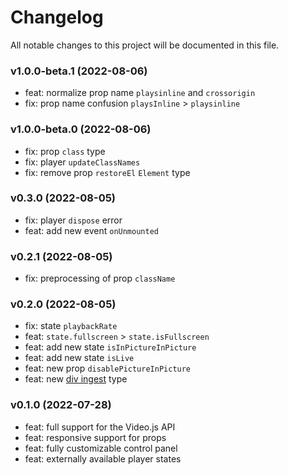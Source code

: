# Changelog

All notable changes to this project will be documented in this file.

### v1.0.0-beta.1 (2022-08-06)

- feat: normalize prop name `playsinline` and `crossorigin`
- fix: prop name confusion `playsInline` > `playsinline`

### v1.0.0-beta.0 (2022-08-06)

- fix: prop `class` type
- fix: player `updateClassNames`
- fix: remove prop `restoreEl` `Element` type

### v0.3.0 (2022-08-05)

- fix: player `dispose` error
- feat: add new event `onUnmounted`

### v0.2.1 (2022-08-05)

- fix: preprocessing of prop `className`

### v0.2.0 (2022-08-05)

- fix: state `playbackRate`
- feat: `state.fullscreen` > `state.isFullscreen`
- feat: add new state `isInPictureInPicture`
- feat: add new state `isLive`
- feat: new prop `disablePictureInPicture`
- feat: new [div ingest](https://videojs.com/guides/embeds/#player-div-ingest) type

### v0.1.0 (2022-07-28)

- feat: full support for the Video.js API
- feat: responsive support for props
- feat: fully customizable control panel
- feat: externally available player states
